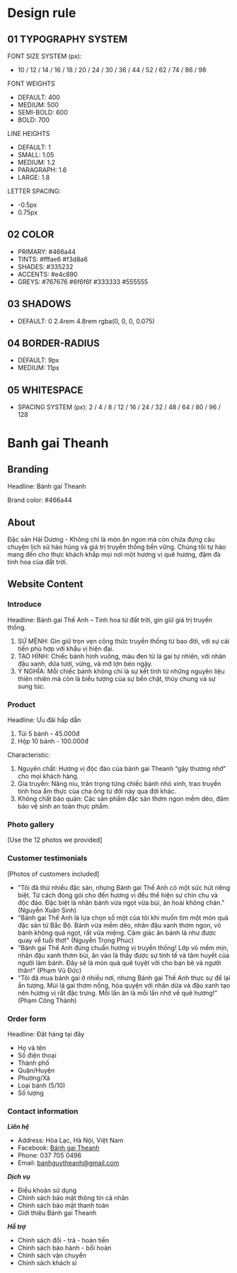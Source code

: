 # Design rule

## 01 TYPOGRAPHY SYSTEM

FONT SIZE SYSTEM (px):
- 10 / 12 / 14 / 16 / 18 / 20 / 24 / 30 / 36 / 44 / 52 / 62 / 74 / 86 / 98

FONT WEIGHTS
- DEFAULT: 400
- MEDIUM: 500
- SEMI-BOLD: 600
- BOLD: 700

LINE HEIGHTS
- DEFAULT: 1
- SMALL: 1.05
- MEDIUM: 1.2
- PARAGRAPH: 1.6
- LARGE: 1.8

LETTER SPACING:
- -0.5px
- 0.75px

## 02 COLOR

- PRIMARY: #466a44
- TINTS: #fffae6 #f3d8a6
- SHADES: #335232
- ACCENTS: #e4c890
- GREYS: #767676 #6f6f6f #333333 #555555

## 03 SHADOWS

- DEFAULT: 0 2.4rem 4.8rem rgba(0, 0, 0, 0.075)

## 04 BORDER-RADIUS

- DEFAULT: 9px
- MEDIUM: 11px

## 05 WHITESPACE

- SPACING SYSTEM (px):
  2 / 4 / 8 / 12 / 16 / 24 / 32 / 48 / 64 / 80 / 96 / 128

# Banh gai Theanh

## Branding

Headline: Bánh gai Theanh

Brand color: #466a44

## About

Đặc sản Hải Dương - Không chỉ là món ăn ngon mà còn chứa đựng câu chuyện lịch sử hào hùng và giá trị truyền thống bền vững. 
Chúng tôi tự hào mang đến cho thực khách khắp mọi nơi một hương vị quê hương, đậm đà tinh hoa của đất trời.

## Website Content

### Introduce

Headline: Bánh gai Thế Anh – Tinh hoa từ đất trời, gìn giữ giá trị truyền thống.

1. SỨ MỆNH: Gìn giữ trọn vẹn công thức truyền thống từ bao đời, với sự cải tiến phù hợp với khẩu vị hiện đại.
2. TẠO HÌNH: Chiếc bánh hình vuông, màu đen từ lá gai tự nhiên, với nhân đậu xanh, dừa tươi, vừng, và mỡ lợn béo ngậy.
3. Ý NGHĨA: Mỗi chiếc bánh không chỉ là sự kết tinh từ những nguyên liệu thiên nhiên mà còn là biểu tượng của sự bền chặt, thủy chung và sự sung túc.

### Product

Headline: Ưu đãi hấp dẫn

1. Túi 5 bánh - 45.000đ
2. Hộp 10 bánh - 100.000đ

Characteristic:

1. Nguyên chất: Hương vị độc đáo của bánh gai Theanh “gây thương nhớ” cho mọi khách hàng.
2. Gia truyền: Nâng niu, trân trọng từng chiếc bánh nhỏ xinh, trao truyền tinh hoa ẩm thực của cha ông từ đời này qua đời khác.
3. Không chất bảo quản: Các sản phẩm đặc sản thơm ngon mềm dẻo, đảm bảo vệ sinh an toàn thực phẩm.

### Photo gallery

[Use the 12 photos we provided]

### Customer testimonials

[Photos of customers included]

- "Tôi đã thử nhiều đặc sản, nhưng Bánh gai Thế Anh có một sức hút riêng biệt. Từ cách đóng gói cho đến hương vị đều thể hiện sự chỉn chu và độc đáo. Đặc biệt là nhân bánh vừa ngọt vừa bùi, ăn hoài không chán."
  (Nguyễn Xuân Sinh)
- "Bánh gai Thế Anh là lựa chọn số một của tôi khi muốn tìm một món quà đặc sản từ Bắc Bộ. Bánh vừa mềm dẻo, nhân đậu xanh thơm ngon, vỏ bánh không quá ngọt, rất vừa miệng. Cảm giác ăn bánh là như được quay về tuổi thơ!"
  (Nguyễn Trọng Phúc)
- "Bánh gai Thế Anh đúng chuẩn hương vị truyền thống! Lớp vỏ mềm mịn, nhân đậu xanh thơm bùi, ăn vào là thấy được sự tinh tế và tâm huyết của người làm bánh. Đây sẽ là món quà quê tuyệt vời cho bạn bè và người thân!"
  (Phạm Vũ Đức)
- "Tôi đã mua bánh gai ở nhiều nơi, nhưng Bánh gai Thế Anh thực sự để lại ấn tượng. Mùi lá gai thơm nồng, hòa quyện với nhân dừa và đậu xanh tạo nên hương vị rất đặc trưng. Mỗi lần ăn là mỗi lần nhớ về quê hương!"
  (Phạm Công Thành)

### Order form

Headline: Đặt hàng tại đây

- Họ và tên
- Số điện thoại
- Thành phố
- Quận/Huyện
- Phường/Xã
- Loại bánh (5/10)
- Số lượng

### Contact information

***Liên hệ*** 

- Address: Hòa Lạc, Hà Nội, Việt Nam
- Facebook: [Bánh gai Theanh](https://www.facebook.com/profile.php?id=61566200503856)
- Phone: 037 705 0496
- Email: banhguytheanh@gmail.com

***Dịch vụ***

- Điều khoản sử dụng
- Chính sách bảo mật thông tin cá nhân
- Chính sách bảo mật thanh toán
- Giới thiệu Bánh gai Theanh

***Hỗ trợ***

- Chính sách đổi - trả - hoàn tiền
- Chính sách bảo hành - bồi hoàn
- Chính sách vận chuyển
- Chính sách khách sỉ